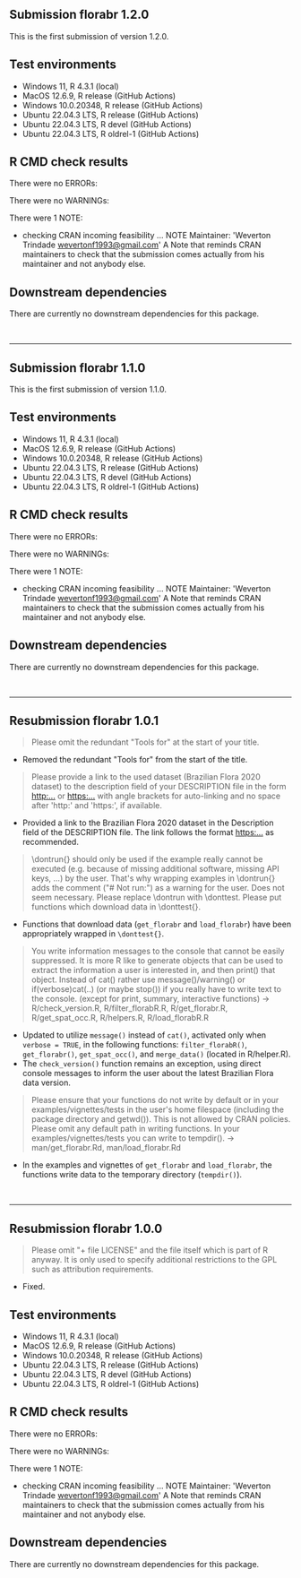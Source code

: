 ##  Submission florabr 1.2.0
This is the first submission of version 1.2.0.

## Test environments
* Windows 11, R 4.3.1 (local)
* MacOS 12.6.9, R release (GitHub Actions)
* Windows 10.0.20348, R release (GitHub Actions)
* Ubuntu 22.04.3 LTS, R release (GitHub Actions)
* Ubuntu 22.04.3 LTS, R devel (GitHub Actions)
* Ubuntu 22.04.3 LTS, R oldrel-1 (GitHub Actions)


## R CMD check results
There were no ERRORs:

There were no WARNINGs:

There were 1 NOTE:
* checking CRAN incoming feasibility ... NOTE
Maintainer: 'Weverton Trindade <wevertonf1993@gmail.com>'
A Note that reminds CRAN maintainers to check that the submission comes actually from his maintainer and not anybody else.

## Downstream dependencies
There are currently no downstream dependencies for this package.

<br>
<hr>

## Submission florabr 1.1.0
This is the first submission of version 1.1.0.

## Test environments
* Windows 11, R 4.3.1 (local)
* MacOS 12.6.9, R release (GitHub Actions)
* Windows 10.0.20348, R release (GitHub Actions)
* Ubuntu 22.04.3 LTS, R release (GitHub Actions)
* Ubuntu 22.04.3 LTS, R devel (GitHub Actions)
* Ubuntu 22.04.3 LTS, R oldrel-1 (GitHub Actions)


## R CMD check results
There were no ERRORs:

There were no WARNINGs:

There were 1 NOTE:
* checking CRAN incoming feasibility ... NOTE
Maintainer: 'Weverton Trindade <wevertonf1993@gmail.com>'
A Note that reminds CRAN maintainers to check that the submission comes actually from his maintainer and not anybody else.

## Downstream dependencies
There are currently no downstream dependencies for this package.

<br>
<hr>

## Resubmission florabr 1.0.1
> Please omit the redundant "Tools for" at the start of your title.

* Removed the redundant "Tools for" from the start of the title.

> Please provide a link to the used dataset (Brazilian Flora 2020 dataset)
to the description field of your DESCRIPTION file in the form
<http:...> or <https:...>
with angle brackets for auto-linking and no space after 'http:' and
'https:', if available.

* Provided a link to the Brazilian Flora 2020 dataset in the Description field of the DESCRIPTION file. The link follows the format <https:...> as recommended.

> \dontrun{} should only be used if the example really cannot be executed
(e.g. because of missing additional software, missing API keys, ...) by
the user. That's why wrapping examples in \dontrun{} adds the comment
("# Not run:") as a warning for the user. Does not seem necessary.
Please replace \dontrun with \donttest.
Please put functions which download data in \donttest{}.

* Functions that download data (`get_florabr` and `load_florabr`) have been appropriately wrapped in `\donttest{}`.

> You write information messages to the console that cannot be easily
suppressed.
It is more R like to generate objects that can be used to extract the
information a user is interested in, and then print() that object.
Instead of cat() rather use message()/warning() or if(verbose)cat(..)
(or maybe stop()) if you really have to write text to the console.
(except for print, summary, interactive functions) -> 
R/check_version.R, R/filter_florabR.R, R/get_florabr.R,
R/get_spat_occ.R, R/helpers.R, R/load_florabR.R

* Updated to utilize `message()` instead of `cat()`, activated only when `verbose = TRUE`, in the following functions: `filter_florabR()`, `get_florabr()`, `get_spat_occ()`, and `merge_data()` (located in R/helper.R).
* The `check_version()` function remains an exception, using direct console messages to inform the user about the latest Brazilian Flora data version.

> Please ensure that your functions do not write by default or in your
examples/vignettes/tests in the user's home filespace (including the
package directory and getwd()). This is not allowed by CRAN policies.
Please omit any default path in writing functions. In your
examples/vignettes/tests you can write to tempdir(). ->
man/get_florabr.Rd, man/load_florabr.Rd

* In the examples and vignettes of `get_florabr` and `load_florabr`, the functions write data to the temporary directory (`tempdir()`).

<br>
<hr>

## Resubmission florabr 1.0.0
> Please omit "+ file LICENSE" and the file itself which is part of R
anyway. It is only used to specify additional restrictions to the GPL
such as attribution requirements.

* Fixed.

## Test environments
* Windows 11, R 4.3.1 (local)
* MacOS 12.6.9, R release (GitHub Actions)
* Windows 10.0.20348, R release (GitHub Actions)
* Ubuntu 22.04.3 LTS, R release (GitHub Actions)
* Ubuntu 22.04.3 LTS, R devel (GitHub Actions)
* Ubuntu 22.04.3 LTS, R oldrel-1 (GitHub Actions)


## R CMD check results
There were no ERRORs:

There were no WARNINGs:

There were 1 NOTE:
* checking CRAN incoming feasibility ... NOTE
Maintainer: 'Weverton Trindade <wevertonf1993@gmail.com>'
A Note that reminds CRAN maintainers to check that the submission comes actually from his maintainer and not anybody else.

## Downstream dependencies
There are currently no downstream dependencies for this package.
